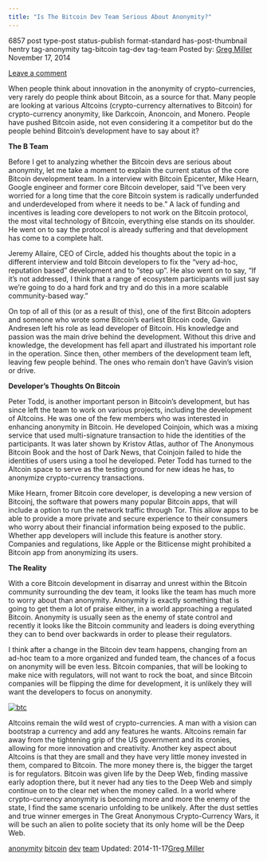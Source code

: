 ```yaml
---
title: "Is The Bitcoin Dev Team Serious About Anonymity?"
---
```


6857 post type-post status-publish format-standard has-post-thumbnail hentry  tag-anonymity tag-bitcoin tag-dev tag-team
Posted by: <a href="https://www.deepdotweb.com/author/gregmiller/" title="">Greg Miller </a></span>
<span>November 17, 2014</span>
    
<a href="/2014/11/17/bitcoin-dev-team-serious-anonymity/#respond">Leave a comment</a></span>
</p>
<p>When people think about innovation in the anonymity of crypto-currencies, very rarely do people think about Bitcoin, as a source for that. Many people are looking at various Altcoins (crypto-currency alternatives to Bitcoin) for crypto-currency anonymity, like Darkcoin, Anoncoin, and Monero. People have pushed Bitcoin aside, not even considering it a competitor but do the people behind Bitcoin&#8217;s development have to say about it?</p>
<p><strong>The B Team</strong></p>
<p>Before I get to analyzing whether the Bitcoin devs are serious about anonymity, let me take a moment to explain the current status of the core Bitcoin development team. In a interview with Bitcoin Epicenter, Mike Hearn, Google engineer and former core Bitcoin developer, said “I’ve been very worried for a long time that the core Bitcoin system is radically underfunded and underdeveloped from where it needs to be.” A lack of funding and incentives is leading core developers to not work on the Bitcoin protocol, the most vital technology of Bitcoin, everything else stands on its shoulder. He went on to say the protocol is already suffering and that development has come to a complete halt.</p>
<p>Jeremy Allaire, CEO of Circle, added his thoughts about the topic in a different interview and told Bitcoin developers to fix the “very ad-hoc, reputation based” development and to “step up”. He also went on to say, “If it’s not addressed, I think that a range of ecosystem participants will just say we’re going to do a hard fork and try and do this in a more scalable community-based way.”</p>
<p>On top of all of this (or as a result of this), one of the first Bitcoin adopters and someone who wrote some Bitcoin&#8217;s earliest Bitcoin code, Gavin Andresen left his role as lead developer of Bitcoin. His knowledge and passion was the main drive behind the development. Without this drive and knowledge, the development has fell apart and illustrated his important role in the operation. Since then, other members of the development team left, leaving few people behind. The ones who remain don&#8217;t have Gavin&#8217;s vision or drive.</p>
<p><strong>Developer&#8217;s Thoughts On Bitcoin</strong></p>
<p>Peter Todd, is another important person in Bitcoin&#8217;s development, but has since left the team to work on various projects, including the development of Altcoins. He was one of the few members who was interested in enhancing anonymity in Bitcoin. He developed Coinjoin, which was a mixing service that used multi-signature transaction to hide the identities of the participants. It was later shown by Kristov Atlas, author of The Anonymous Bitcoin Book and the host of Dark News, that Coinjoin failed to hide the identities of users using a tool he developed. Peter Todd has turned to the Altcoin space to serve as the testing ground for new ideas he has, to anonymize crypto-currency transactions.</p>
<p>Mike Hearn, fromer Bitcoin core developer, is developing a new version of Bitcoinj, the software that powers many popular Bitcoin apps, that will include a option to run the network traffic through Tor. This allow apps to be able to provide a more private and secure experience to their consumers who worry about their financial information being exposed to the public. Whether app developers will include this feature is another story. Companies and regulations, like Apple or the Bitlicense might prohibited a Bitcoin app from anonymizing its users.</p>
<p><strong>The Reality</strong></p>
<p>With a core Bitcoin development in disarray and unrest within the Bitcoin community surrounding the dev team, it looks like the team has much more to worry about than anonymity. Anonymity is exactly something that is going to get them a lot of praise either, in a world approaching a regulated Bitcoin. Anonymity is usually seen as the enemy of state control and recently it looks like the Bitcoin community and leaders is doing everything they can to bend over backwards in order to please their regulators.</p>
<p>I think after a change in the Bitcoin dev team happens, changing from an ad-hoc team to a more organized and funded team, the chances of a focus on anonymity will be even less. Bitcoin companies, that will be looking to make nice with regulators, will not want to rock the boat, and since Bitcoin companies will be flipping the dime for development, it is unlikely they will want the developers to focus on anonymity.</p>
<p><a href="/imgs/2014/08/btc.png"><img class="aligncenter size-full wp-image-6859" src="/imgs/2014/08/btc.png" alt="btc" width="225" height="225" srcset="/imgs/2014/08/btc.png 225w, /imgs/2014/08/btc-150x150.png 150w, /imgs/2014/08/btc-55x55.png 55w, /imgs/2014/08/btc-50x50.png 50w" sizes="(max-width: 225px) 100vw, 225px"/></a></p>
<p>Altcoins remain the wild west of crypto-currencies. A man with a vision can bootstrap a currency and add any features he wants. Altcoins remain far away from the tightening grip of the US government and its cronies, allowing for more innovation and creativity. Another key aspect about Altcoins is that they are small and they have very little money invested in them, compared to Bitcoin. The more money there is, the bigger the target is for regulators. Bitcoin was given life by the Deep Web, finding massive early adoption there, but it never had any ties to the Deep Web and simply continue on to the clear net when the money called. In a world where crypto-currency anonymity is becoming more and more the enemy of the state, I find the same scenario unfolding to be unlikely. After the dust settles and true winner emerges in The Great Anonymous Crypto-Currency Wars, it will be such an alien to polite society that its only home will be the Deep Web.</p>
</div>
<a href="https://www.deepdotweb.com/tag/anonymity/" rel="tag">anonymity</a> <a href="https://www.deepdotweb.com/tag/bitcoin/" rel="tag">bitcoin</a> <a href="https://www.deepdotweb.com/tag/dev/" rel="tag">dev</a> <a href="https://www.deepdotweb.com/tag/team/" rel="tag">team</a></span> 
Updated: 2014-11-17<a href="https://www.deepdotweb.com/author/gregmiller/" title="Posts by Greg Miller" rel="author">Greg Miller</a></strong></div>
    
